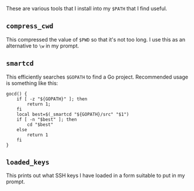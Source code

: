These are various tools that I install into my `$PATH` that I find useful.

## `compress_cwd`

This compressed the value of `$PWD` so that it's not too long. I use this as an
alternative to `\w` in my prompt.

## `smartcd`

This efficiently searches `$GOPATH` to find a Go project. Recommended usage is
something like this:

```lang=bash
gocd() {
    if [ -z "${GOPATH}" ]; then
        return 1;
    fi
    local best=$(_smartcd "${GOPATH}/src" "$1")
    if [ -n "$best" ]; then
        cd "$best"
    else
        return 1
    fi
}
```

## `loaded_keys`

This prints out what SSH keys I have loaded in a form suitable to put in my
prompt.
